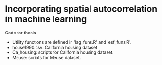 # Incorporating spatial autocorrelation in machine learning

Code for thesis

- Utility functions are defined in 'lag_funs.R' and 'esf_funs.R'.
- house1990.csv: California housing dataset
- Ca_housing: scripts for California housing dataset.
- Meuse: scripts for Meuse dataset.

